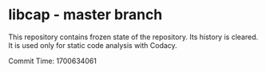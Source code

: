 # libcap - master branch

This repository contains frozen state of the repository.
Its history is cleared. It is used only for static code
analysis with Codacy.

Commit Time: 1700634061